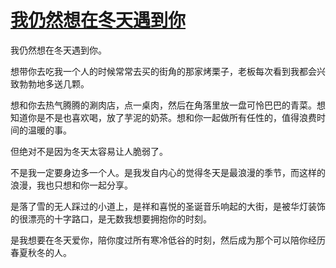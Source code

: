 # [我仍然想在冬天遇到你](https://github.com/platojobs/SFLOG/issues/96)

我仍然想在冬天遇到你。

想带你去吃我一个人的时候常常去买的街角的那家烤栗子，老板每次看到我都会兴致勃勃地多送几颗。

想和你去热气腾腾的涮肉店，点一桌肉，然后在角落里放一盘可怜巴巴的青菜。想知道你是不是也喜欢喝，放了芋泥的奶茶。想和你一起做所有任性的，值得浪费时间的温暖的事。

但绝对不是因为冬天太容易让人脆弱了。

不是我一定要身边多一个人。是我发自内心的觉得冬天是最浪漫的季节，而这样的浪漫，我也只想和你一起分享。

是落了雪的无人踩过的小道上，是祥和喜悦的圣诞音乐响起的大街，是被华灯装饰的很漂亮的十字路口，是无数我想要拥抱你的时刻。

是我想要在冬天爱你，陪你度过所有寒冷低谷的时刻，然后成为那个可以陪你经历春夏秋冬的人。